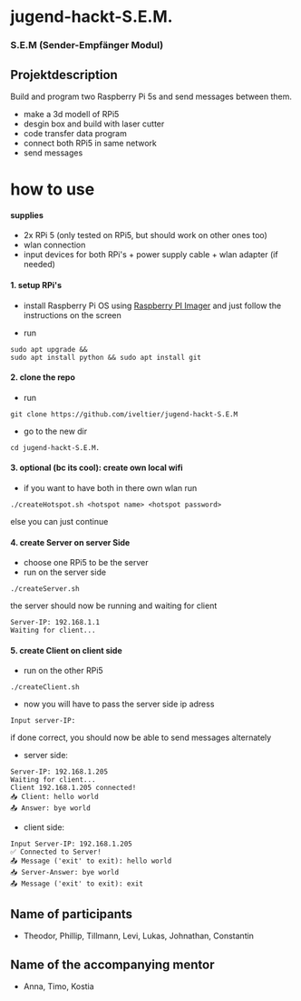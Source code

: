 # jugend-hackt-S.E.M.

### S.E.M (Sender-Empfänger Modul)

## Projektdescription

Build and program two Raspberry Pi 5s and send messages between them.

- make a 3d modell of RPi5
- desgin box and build with laser cutter
- code transfer data program
- connect both RPi5 in same network
- send messages

# how to use

#### supplies

- 2x RPi 5 (only tested on RPi5, but should work on other ones too)
- wlan connection
- input devices for both RPi's + power supply cable + wlan adapter (if needed)

#### 1. setup RPi's

- install Raspberry Pi OS using [Raspberry PI Imager](https://www.raspberrypi.com/software/) and just follow the instructions on the screen

- run

```sudo apt update &&
sudo apt upgrade &&
sudo apt install python && sudo apt install git
```

#### 2. clone the repo

- run

```
git clone https://github.com/iveltier/jugend-hackt-S.E.M
```

- go to the new dir

```
cd jugend-hackt-S.E.M.
```

#### 3. optional (bc its cool): create own local wifi

- if you want to have both in there own wlan
  run

```
./createHotspot.sh <hotspot name> <hotspot password>
```

else you can just continue

#### 4. create Server on server Side

- choose one RPi5 to be the server
- run on the server side

```
./createServer.sh
```

the server should now be running and waiting for client

```
Server-IP: 192.168.1.1
Waiting for client...
```

#### 5. create Client on client side

- run on the other RPi5

```
./createClient.sh
```

- now you will have to pass the server side ip adress

```
Input server-IP:
```

if done correct, you should now be able to send messages alternately

- server side:

```
Server-IP: 192.168.1.205
Waiting for client...
Client 192.168.1.205 connected!
📥 Client: hello world
📤 Answer: bye world
```

- client side:

```
Input Server-IP: 192.168.1.205
✅ Connected to Server!
📤 Message ('exit' to exit): hello world
📥 Server-Answer: bye world
📤 Message ('exit' to exit): exit
```

## Name of participants

- Theodor, Phillip, Tillmann, Levi, Lukas, Johnathan, Constantin

## Name of the accompanying mentor

- Anna, Timo, Kostia
